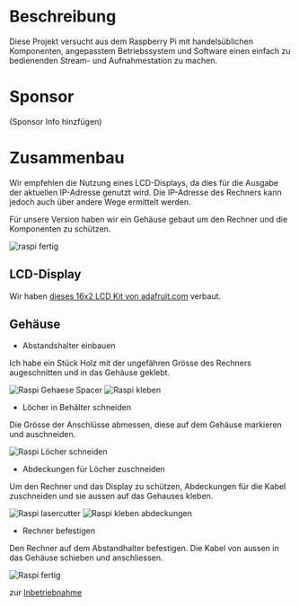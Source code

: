 # Beschreibung

Diese Projekt versucht aus dem Raspberry Pi mit handelsüblichen Komponenten,
angepasstem Betriebssystem und Software einen
einfach zu bedienenden Stream- und Aufnahmestation zu machen.

# Sponsor

(Sponsor Info hinzfügen)

# Zusammenbau

Wir empfehlen die Nutzung eines LCD-Displays, da dies für die Ausgabe der aktuellen IP-Adresse genutzt wird. Die IP-Adresse des Rechners kann jedoch auch über andere Wege ermittelt werden.

Für unsere Version haben wir ein Gehäuse gebaut um den Rechner und die Komponenten zu schützen.

![raspi fertig](images/IMG_20150911_181422.jpg)

## LCD-Display

Wir haben [dieses 16x2 LCD Kit von adafruit.com](http://www.adafruit.com/products/1110) verbaut.

## Gehäuse

* Abstandshalter einbauen
    
Ich habe ein Stück Holz mit der ungefähren Grösse des Rechners augeschnitten und in das Gehäuse geklebt.

![Raspi Gehaese Spacer](images/IMG_20150911_155047.jpg) 
![Raspi kleben](images/IMG_20150911_155513.jpg)


* Löcher in Behälter schneiden
    
Die Grösse der Anschlüsse abmessen, diese auf dem Gehäuse markieren
und auschneiden.

![Raspi Löcher schneiden](images/IMG_20150911_170557.jpg)
    
* Abdeckungen für Löcher zuschneiden

Um den Rechner und das Display zu schützen, Abdeckungen für die Kabel
zuschneiden und sie aussen auf das Gehauses kleben.

![Raspi lasercutter](images/IMG_20150911_173845.jpg)
![Raspi kleben abdeckungen](images/IMG_20150911_180205.jpg)

* Rechner befestigen
    
Den Rechner auf dem Abstandhalter befestigen. Die Kabel von aussen
in das Gehäuse schieben und anschliessen.

![Raspi fertig](images/IMG_20150911_181422.jpg)

zur [Inbetriebnahme](https://github.com/faebser/pi-stream/blob/master/docs/manual.md)



